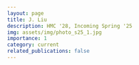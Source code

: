 ```yaml
---
layout: page
title: J. Liu
description: HMC '28, Incoming Spring '25
img: assets/img/photo_s25_1.jpg
importance: 1
category: current
related_publications: false
---
```

